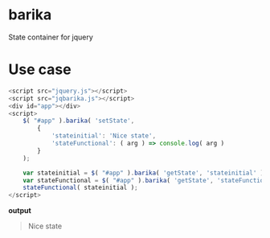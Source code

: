 # barika
State container for jquery


# Use case

```javascript
<script src="jquery.js"></script>
<script src="jqbarika.js"></script>
<div id="app"></div>
<script>
	$( "#app" ).barika( 'setState',
		{
			'stateinitial': 'Nice state',
			'stateFunctional': ( arg ) => console.log( arg )
		}
	);

	var stateinitial = $( "#app" ).barika( 'getState', 'stateinitial' );
	var stateFunctional = $( "#app" ).barika( 'getState', 'stateFunctional' );
	stateFunctional( stateinitial );
</script>
```
__output__ 
> Nice state
